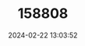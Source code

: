 ---
title: "158808"
category: "Mecistogaster ornata"
draft: false
date: 2024-02-22 13:03:52
languages:
  English: ["Ornate Helicopter"]
---